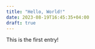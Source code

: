 ```yaml
---
title: "Hello, World!"
date: 2023-08-19T16:45:35+04:00
draft: true
---
```


This is the first entry!

